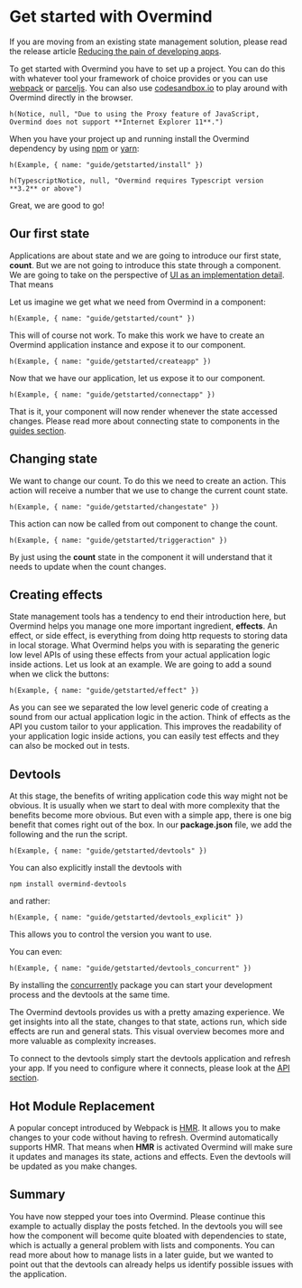 # Get started with Overmind

If you are moving from an existing state management solution, please read the release article [Reducing the pain of developing apps](https://medium.com/@christianalfoni/reducing-the-pain-of-developing-apps-cd10b2e6a83c).

To get started with Overmind you have to set up a project. You can do this with whatever tool your framework of choice provides or you can use [webpack](https://webpack.js.org/) or [parceljs](https://parceljs.org/). You can also use [codesandbox.io](https://codesandbox.io/) to play around with Overmind directly in the browser.

```marksy
h(Notice, null, "Due to using the Proxy feature of JavaScript, Overmind does not support **Internet Explorer 11**.")
```


When you have your project up and running install the Overmind dependency by using [npm](https://www.npmjs.com/) or [yarn](https://yarnpkg.com/en/):

```marksy
h(Example, { name: "guide/getstarted/install" })
```

```marksy
h(TypescriptNotice, null, "Overmind requires Typescript version **3.2** or above")
```

Great, we are good to go!

## Our first state

Applications are about state and we are going to introduce our first state, **count**. But we are not going to introduce this state through a component. We are going to take on the perspective of [UI as an implementation detail](). That means 

Let us imagine we get what we need from Overmind in a component:

```marksy
h(Example, { name: "guide/getstarted/count" })
```

This will of course not work. To make this work we have to create an Overmind application instance and expose it to our component.

```marksy
h(Example, { name: "guide/getstarted/createapp" })
```

Now that we have our application, let us expose it to our component.

```marksy
h(Example, { name: "guide/getstarted/connectapp" })
```

That is it, your component will now render whenever the state accessed changes. Please read more about connecting state to components in the [guides section](/guides).

## Changing state

We want to change our count. To do this we need to create an action. This action will receive a number that we use to change the current count state.

```marksy
h(Example, { name: "guide/getstarted/changestate" })
```

This action can now be called from out component to change the count.

```marksy
h(Example, { name: "guide/getstarted/triggeraction" })
```

By just using the **count** state in the component it will understand that it needs to update when the count changes.

## Creating effects

 State management tools has a tendency to end their introduction here, but Overmind helps you manage one more important ingredient, **effects**. An effect, or side effect, is everything from doing http requests to storing data in local storage. What Overmind helps you with is separating the generic low level APIs of using these effects from your actual application logic inside actions. Let us look at an example. We are going to add a sound when we click the buttons:

```marksy
h(Example, { name: "guide/getstarted/effect" })
```

As you can see we separated the low level generic code of creating a sound from our actual application logic in the action. Think of effects as the API you custom tailor to your application. This improves the readability of your application logic inside actions, you can easily test effects and they can also be mocked out in tests.

## Devtools

At this stage, the benefits of writing application code this way might not be obvious. It is usually when we start to deal with more complexity that the benefits become more obvious. But even with a simple app, there is one big benefit that comes right out of the box. In our **package.json** file, we add the following and the run the script.

```marksy
h(Example, { name: "guide/getstarted/devtools" })
```

You can also explicitly install the devtools with

`npm install overmind-devtools`

and rather:

```marksy
h(Example, { name: "guide/getstarted/devtools_explicit" })
```

This allows you to control the version you want to use.

You can even:

```marksy
h(Example, { name: "guide/getstarted/devtools_concurrent" })
```

By installing the [concurrently](https://www.npmjs.com/package/concurrently) package you can start your development process and the devtools at the same time.

The Overmind devtools provides us with a pretty amazing experience. We get insights into all the state, changes to that state, actions run, which side effects are run and general stats. This visual overview becomes more and more valuable as complexity increases. 

To connect to the devtools simply start the devtools application and refresh your app. If you need to configure where it connects, please look at the [API section](/api/overmind).

## Hot Module Replacement

A popular concept introduced by Webpack is [HMR](https://webpack.js.org/concepts/hot-module-replacement/). It allows you to make changes to your code without having to refresh. Overmind automatically supports HMR. That means when **HMR** is activated Overmind will make sure it updates and manages its state, actions and effects. Even the devtools will be updated as you make changes.

## Summary

You have now stepped your toes into Overmind. Please continue this example to actually display the posts fetched. In the devtools you will see how the component will become quite bloated with dependencies to state, which is actually a general problem with lists and components. You can read more about how to manage lists in a later guide, but we wanted to point out that the devtools can already helps us identify possible issues with the application.
